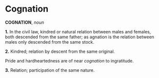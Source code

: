 # Cognation

**COGNATION**, _noun_

**1.** In the civil law, kindred or natural relation between males and females, both descended from the same father; as agnation is the relation between males only descended from the same stock.

**2.** Kindred; relation by descent from the same original.

Pride and hardheartedness are of near _cognation_ to ingratitude.

**3.** Relation; participation of the same nature.